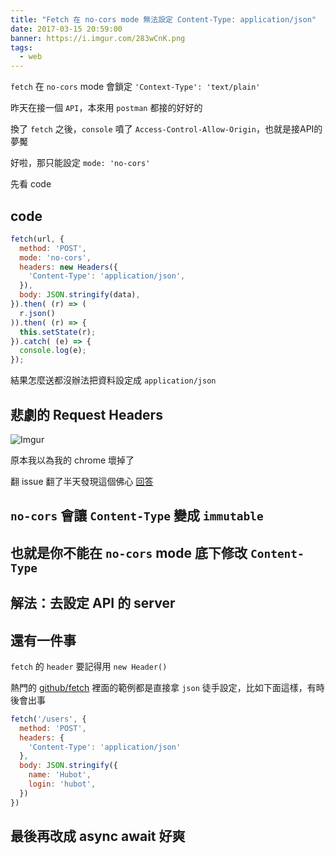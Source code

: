 ```yaml
---
title: "Fetch 在 no-cors mode 無法設定 Content-Type: application/json"
date: 2017-03-15 20:59:00
banner: https://i.imgur.com/283wCnK.png
tags:
  - web
---
```


``fetch`` 在 ``no-cors`` mode 會鎖定  ``'Context-Type': 'text/plain'``

<!--more-->

昨天在接一個 ``API``，本來用 ``postman`` 都接的好好的

換了 ``fetch`` 之後，``console`` 噴了 ``Access-Control-Allow-Origin``，也就是接API的夢魘

好啦，那只能設定 ``mode: 'no-cors'``

先看 code

## code

``` javascript
fetch(url, {
  method: 'POST',
  mode: 'no-cors',
  headers: new Headers({
    'Content-Type': 'application/json',
  }),
  body: JSON.stringify(data),
}).then( (r) => (
  r.json()
)).then( (r) => {
  this.setState(r);
}).catch( (e) => {
  console.log(e);
});
```

結果怎麼送都沒辦法把資料設定成 ``application/json``

## 悲劇的 Request Headers

![Imgur](https://i.imgur.com/IOGbJrf.png)

原本我以為我的 chrome 壞掉了

翻 issue 翻了半天發現這個佛心 [回答](https://github.com/github/fetch/issues/318#issuecomment-249573195)

## ``no-cors`` 會讓 ``Content-Type`` 變成 ``immutable``

## 也就是你不能在 ``no-cors`` mode 底下修改 ``Content-Type``

## 解法：去設定 API 的 server

## 還有一件事

``fetch`` 的 ``header`` 要記得用 ``new Header()``

熱門的 [github/fetch](https://github.com/github/fetch) 裡面的範例都是直接拿 ``json`` 徒手設定，比如下面這樣，有時後會出事

``` javascript
fetch('/users', {
  method: 'POST',
  headers: {
    'Content-Type': 'application/json'
  },
  body: JSON.stringify({
    name: 'Hubot',
    login: 'hubot',
  })
})
```

## 最後再改成 async await 好爽

